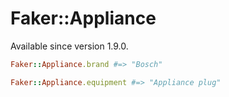 # Faker::Appliance

Available since version 1.9.0.

```ruby
Faker::Appliance.brand #=> "Bosch"

Faker::Appliance.equipment #=> "Appliance plug"
```
